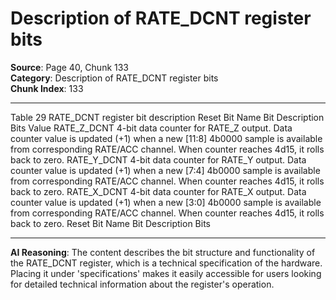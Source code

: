 # Description of RATE_DCNT register bits

**Source**: Page 40, Chunk 133  
**Category**: Description of RATE_DCNT register bits  
**Chunk Index**: 133

---

Table 29 RATE_DCNT register bit description
Reset
Bit Name Bit Description Bits
Value
RATE_Z_DCNT 4-bit data counter for RATE_Z output. Data counter value is updated (+1) when a new [11:8] 4b0000
sample is available from corresponding RATE/ACC channel. When counter reaches
4d15, it rolls back to zero.
RATE_Y_DCNT 4-bit data counter for RATE_Y output. Data counter value is updated (+1) when a new [7:4] 4b0000
sample is available from corresponding RATE/ACC channel. When counter reaches
4d15, it rolls back to zero.
RATE_X_DCNT 4-bit data counter for RATE_X output. Data counter value is updated (+1) when a new [3:0] 4b0000
sample is available from corresponding RATE/ACC channel. When counter reaches
4d15, it rolls back to zero.
Reset
Bit Name Bit Description Bits

---

**AI Reasoning**: The content describes the bit structure and functionality of the RATE_DCNT register, which is a technical specification of the hardware. Placing it under 'specifications' makes it easily accessible for users looking for detailed technical information about the register's operation.
